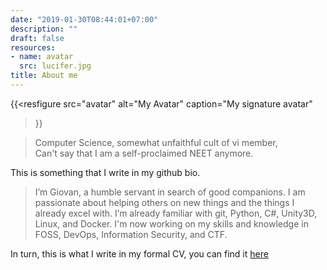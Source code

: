```yaml
---
date: "2019-01-30T08:44:01+07:00"
description: ""
draft: false
resources:
- name: avatar
  src: lucifer.jpg
title: About me
---
```


{{<resfigure 
    src="avatar"
    alt="My Avatar"
    caption="My signature avatar"
>}}

> Computer Science, somewhat unfaithful cult of vi member,<br/>
> Can't say that I am a self-proclaimed NEET anymore.<br />

This is something that I write in my github bio.

> I’m Giovan, a humble servant in search of good companions. I am passionate
> about helping others on new things and the things I already excel with.
> I’m already familiar with git, Python, C#, Unity3D, Linux, and Docker.
> I'm now working on my skills and knowledge in FOSS, DevOps, Information
> Security, and CTF.

In turn, this is what I write in my formal CV, you can find it [here][CV]

[CV]: https://docs.google.com/document/d/1ITOVfHw7T2V2I5sHXM8R0xNnbLPRTq3n9RO8Kvg0aWE/edit?usp=sharing
